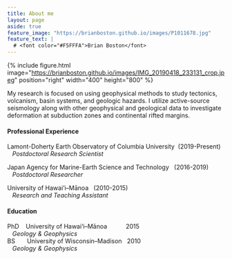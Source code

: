 ```yaml
---
title: About me
layout: page
aside: true
feature_image: "https://brianboston.github.io/images/P1011678.jpg"
feature_text: |
  # <font color="#F5FFFA">Brian Boston</font>
---
```

{% include figure.html image="https://brianboston.github.io/images/IMG_20190418_233131_crop.jpeg" position="right" width="400" height="800" %}

My research is focused on using geophysical methods to study tectonics, volcanism, basin systems, and geologic hazards. I utilize active-source seismology along with other geophysical and geological data to investigate deformation at subduction zones and continental rifted margins.



#### Professional Experience
Lamont-Doherty Earth Observatory of Columbia University &nbsp;(2019-Present)
<br/>
&nbsp;&nbsp; _Postdoctoral Research Scientist_

Japan Agency for Marine-Earth Science and Technology  &nbsp; (2016-2019)
<br/>
&nbsp;&nbsp; _Postdoctoral Researcher_

University of Hawai‘i–Mānoa  &nbsp; (2010-2015)
<br/>
&nbsp;&nbsp; _Research and Teaching Assistant_ 

#### Education
PhD &nbsp;&nbsp; University of Hawai‘i–Mānoa &nbsp;&nbsp;&nbsp;&nbsp;&nbsp;&nbsp;&nbsp;&nbsp;&nbsp; 2015
<br/>
&nbsp;&nbsp; _Geology & Geophysics_
<br/>
BS &nbsp;&nbsp;&nbsp;&nbsp;&nbsp; University of Wisconsin–Madison &nbsp;&nbsp;2010
<br/>
&nbsp;&nbsp; _Geology & Geophysics_






